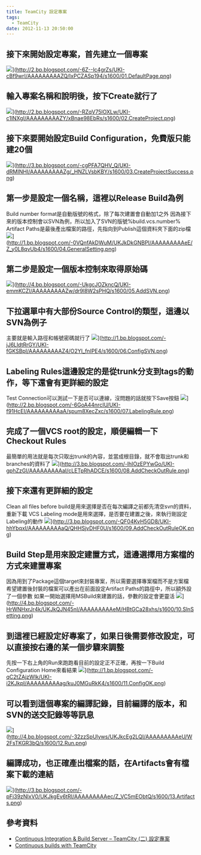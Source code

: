 ```yaml
---
title: TeamCity 設定專案
tags:
  - TeamCity
date: 2012-11-13 20:50:00
---
```


## 接下來開始設定專案，首先建立一個專案
![](http://2.bp.blogspot.com/-6Z--lc4grZs/UKI-cBf9wrI/AAAAAAAAAZQ/IxPCZASp194/s1600/01.DefaultPage.png)](http://2.bp.blogspot.com/-6Z--lc4grZs/UKI-cBf9wrI/AAAAAAAAAZQ/IxPCZASp194/s1600/01.DefaultPage.png)

## 輸入專案名稱和說明後，按下Create就行了
![](http://2.bp.blogspot.com/-RZqV75lOXLw/UKI-c1lNXgI/AAAAAAAAAZY/xBnae98EbRs/s1600/02.CreateProject.png)](http://2.bp.blogspot.com/-RZqV75lOXLw/UKI-c1lNXgI/AAAAAAAAAZY/xBnae98EbRs/s1600/02.CreateProject.png)

## 接下來要開始設定Build Configuration，免費版只能建20個
![](http://3.bp.blogspot.com/-cgPFA7QHV_Q/UKI-dRMINHI/AAAAAAAAAZg/_HNZLVsbKBY/s1600/03.CreateProjectSuccess.png)](http://3.bp.blogspot.com/-cgPFA7QHV_Q/UKI-dRMINHI/AAAAAAAAAZg/_HNZLVsbKBY/s1600/03.CreateProjectSuccess.png)

## 第一步是設定一個名稱，這裡以Release Build為例
Build number format是自動版號的格式，除了每次建置會自動加1之外
因為接下來的版本控制會以SVN為例，所以加入了SVN的版號%build.vcs.number%
Artifact Paths是最後產出檔案的路徑，先指向到Publish這個資料夾下面的zip檔
![](http://1.bp.blogspot.com/-0VQnfAkDWuM/UKJkDkGNBPI/AAAAAAAAAeE/Z_y0L8qvUb4/s1600/04.GeneralSetting.png)](http://1.bp.blogspot.com/-0VQnfAkDWuM/UKJkDkGNBPI/AAAAAAAAAeE/Z_y0L8qvUb4/s1600/04.GeneralSetting.png)</div>[
](http://3.bp.blogspot.com/-PJJeQCXAFHk/UKI-eIHs3DI/AAAAAAAAAZo/1JmD-gL3oSk/s1600/04.GeneralSetting.png)

## 第二步是設定一個版本控制來取得原始碼
![](http://4.bp.blogspot.com/-UkgcJOZkncQ/UKI-emmKCZI/AAAAAAAAAZw/dr9l8W2sPHQ/s1600/05.AddSVN.png)](http://4.bp.blogspot.com/-UkgcJOZkncQ/UKI-emmKCZI/AAAAAAAAAZw/dr9l8W2sPHQ/s1600/05.AddSVN.png)

## 下拉選單中有大部份Source Control的類型，這邊以SVN為例子
主要就是輸入路徑和帳號密碼就行了
![](http://1.bp.blogspot.com/-jJ6LldtRrGY/UKI-fGKSBpI/AAAAAAAAAZ4/O2YI_fnIPE4/s1600/06.ConfigSVN.png)](http://1.bp.blogspot.com/-jJ6LldtRrGY/UKI-fGKSBpI/AAAAAAAAAZ4/O2YI_fnIPE4/s1600/06.ConfigSVN.png)

## Labeling Rules這邊設定的是從trunk分支到tags的動作，等下還會有更詳細的設定
Test Connection可以測試一下是否可以連線，沒問題的話就按下Save按鈕
![](http://2.bp.blogspot.com/-6GoA44nrcIU/UKI-f91HcEI/AAAAAAAAAaA/spum8XecZxc/s1600/07.LabelingRule.png)](http://2.bp.blogspot.com/-6GoA44nrcIU/UKI-f91HcEI/AAAAAAAAAaA/spum8XecZxc/s1600/07.LabelingRule.png)

## 完成了一個VCS root的設定，順便編輯一下Checkout Rules
最簡單的用法就是每次只取出trunk的內容，並當成根目錄，就不會取出trunk和branches的資料了
![](http://3.bp.blogspot.com/-lhIOzEPYwGo/UKI-gphZzGI/AAAAAAAAAaI/cLETpRhADCE/s1600/08.AddCheckOutRule.png)](http://3.bp.blogspot.com/-lhIOzEPYwGo/UKI-gphZzGI/AAAAAAAAAaI/cLETpRhADCE/s1600/08.AddCheckOutRule.png)

## 接下來還有更詳細的設定
Clean all files before build是用來選擇是否在每次編譯之前都先清空svn的資料，重新下載
VCS Labeling mode是用來選擇，是否要在建置之後，來執行剛設定Labeling的動作
![](http://3.bp.blogspot.com/-QF04KvH5GD8/UKI-hhYbqxI/AAAAAAAAAaQ/QHHSjvDHF0U/s1600/09.AddCheckOutRuleOK.png)](http://3.bp.blogspot.com/-QF04KvH5GD8/UKI-hhYbqxI/AAAAAAAAAaQ/QHHSjvDHF0U/s1600/09.AddCheckOutRuleOK.png)

## Build Step是用來設定建置方式，這邊選擇用方案檔的方式來建置專案
因為用到了Package這個target來封裝專案，所以需要選擇專案檔而不是方案檔
希望建置後封裝的檔案可以產出在前面設定Artifact Paths的路徑中，所以額外設了一個參數 
如果一開始選擇用MSBuild來建置的話，參數的設定會更靈活
![](http://4.bp.blogspot.com/-HrWNHxrJr4k/UKJkQJN45nI/AAAAAAAAAeM/HBtGCa28xhs/s1600/10.SlnSetting.png)](http://4.bp.blogspot.com/-HrWNHxrJr4k/UKJkQJN45nI/AAAAAAAAAeM/HBtGCa28xhs/s1600/10.SlnSetting.png)
[](http://2.bp.blogspot.com/-T4I3Y-bAw6o/UKI-iAekUsI/AAAAAAAAAaY/j7XY3DU-VXY/s1600/10.SlnSetting.png)

## 到這裡已經設定好專案了，如果日後需要修改設定，可以直接按右邊的某一個步驟來調整
先按一下右上角的Run來跑跑看目前的設定正不正確，再按一下Build Configuration Home來看結果
![](http://1.bp.blogspot.com/-qC2tZAjzWIk/UKI-i2KJkpI/AAAAAAAAAag/kuJ0MGuRkK4/s1600/11.ConfigOK.png)](http://1.bp.blogspot.com/-qC2tZAjzWIk/UKI-i2KJkpI/AAAAAAAAAag/kuJ0MGuRkK4/s1600/11.ConfigOK.png)

## 可以看到這個專案的編譯記錄，目前編譯的版本，和SVN的送交記錄等等訊息
![](http://4.bp.blogspot.com/-32zzSpUlyws/UKJkcEg2LQI/AAAAAAAAAeU/W2FsTKGR3bQ/s1600/12.Run.png)](http://4.bp.blogspot.com/-32zzSpUlyws/UKJkcEg2LQI/AAAAAAAAAeU/W2FsTKGR3bQ/s1600/12.Run.png)
[](http://3.bp.blogspot.com/-_p1GLwTwRzs/UKI-jesn_OI/AAAAAAAAAao/fB02SYvs0Fc/s1600/12.Run.png)

## 編譯成功，也正確產出檔案的話，在Artifacts會有檔案下載的連結
![](http://3.bp.blogspot.com/-pFj39zNIxV0/UKJkgEv6tRI/AAAAAAAAAec/Z_VC5mEObtQ/s1600/13.Artifacts.png)](http://3.bp.blogspot.com/-pFj39zNIxV0/UKJkgEv6tRI/AAAAAAAAAec/Z_VC5mEObtQ/s1600/13.Artifacts.png)
[](http://2.bp.blogspot.com/-ph312JtgFQI/UKI-kIk4NGI/AAAAAAAAAaw/IK1FxVZAqWU/s1600/13.Artifacts.png)

## 參考資料
* [Continuous Integration &amp; Build Server – TeamCity (二) 設定專案](http://www.dotblogs.com.tw/kirkchen/archive/2010/08/10/17115.aspx)
* [Continuous builds with TeamCity ](http://www.troyhunt.com/2010/11/you-deploying-it-wrong-teamcity_25.html)
